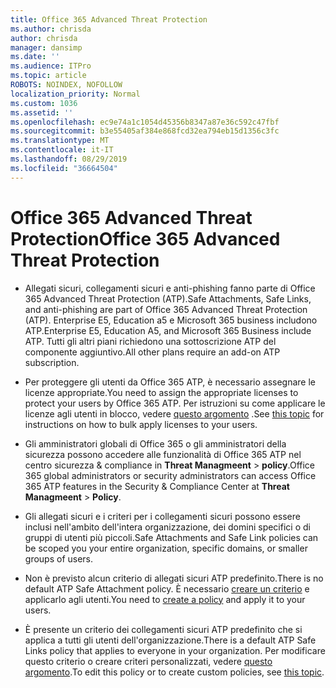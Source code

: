 ```yaml
---
title: Office 365 Advanced Threat Protection
ms.author: chrisda
author: chrisda
manager: dansimp
ms.date: ''
ms.audience: ITPro
ms.topic: article
ROBOTS: NOINDEX, NOFOLLOW
localization_priority: Normal
ms.custom: 1036
ms.assetid: ''
ms.openlocfilehash: ec9e74a1c1054d45356b8347a87e36c592c47fbf
ms.sourcegitcommit: b3e55405af384e868fcd32ea794eb15d1356c3fc
ms.translationtype: MT
ms.contentlocale: it-IT
ms.lasthandoff: 08/29/2019
ms.locfileid: "36664504"
---
```

# <a name="office-365-advanced-threat-protection"></a><span data-ttu-id="e4ebf-102">Office 365 Advanced Threat Protection</span><span class="sxs-lookup"><span data-stu-id="e4ebf-102">Office 365 Advanced Threat Protection</span></span>

- <span data-ttu-id="e4ebf-103">Allegati sicuri, collegamenti sicuri e anti-phishing fanno parte di Office 365 Advanced Threat Protection (ATP).</span><span class="sxs-lookup"><span data-stu-id="e4ebf-103">Safe Attachments, Safe Links, and anti-phishing are part of Office 365 Advanced Threat Protection (ATP).</span></span> <span data-ttu-id="e4ebf-104">Enterprise E5, Education a5 e Microsoft 365 business includono ATP.</span><span class="sxs-lookup"><span data-stu-id="e4ebf-104">Enterprise E5, Education A5, and Microsoft 365 Business include ATP.</span></span> <span data-ttu-id="e4ebf-105">Tutti gli altri piani richiedono una sottoscrizione ATP del componente aggiuntivo.</span><span class="sxs-lookup"><span data-stu-id="e4ebf-105">All other plans require an add-on ATP subscription.</span></span>

- <span data-ttu-id="e4ebf-106">Per proteggere gli utenti da Office 365 ATP, è necessario assegnare le licenze appropriate.</span><span class="sxs-lookup"><span data-stu-id="e4ebf-106">You need to assign the appropriate licenses to protect your users by Office 365 ATP.</span></span> <span data-ttu-id="e4ebf-107">Per istruzioni su come applicare le licenze agli utenti in blocco, vedere [questo argomento](https://docs.microsoft.com/office365/admin/subscriptions-and-billing/assign-licenses-to-users) .</span><span class="sxs-lookup"><span data-stu-id="e4ebf-107">See [this topic](https://docs.microsoft.com/office365/admin/subscriptions-and-billing/assign-licenses-to-users) for instructions on how to bulk apply licenses to your users.</span></span>

- <span data-ttu-id="e4ebf-108">Gli amministratori globali di Office 365 o gli amministratori della sicurezza possono accedere alle funzionalità di Office 365 ATP nel centro sicurezza & compliance in **Threat Managmeent** \> **policy**.</span><span class="sxs-lookup"><span data-stu-id="e4ebf-108">Office 365 global administrators or security administrators can access Office 365 ATP features in the Security & Compliance Center at **Threat Managmeent** \> **Policy**.</span></span>

- <span data-ttu-id="e4ebf-109">Gli allegati sicuri e i criteri per i collegamenti sicuri possono essere inclusi nell'ambito dell'intera organizzazione, dei domini specifici o di gruppi di utenti più piccoli.</span><span class="sxs-lookup"><span data-stu-id="e4ebf-109">Safe Attachments and Safe Link policies can be scoped you your entire organization, specific domains, or smaller groups of users.</span></span>

- <span data-ttu-id="e4ebf-110">Non è previsto alcun criterio di allegati sicuri ATP predefinito.</span><span class="sxs-lookup"><span data-stu-id="e4ebf-110">There is no default ATP Safe Attachment policy.</span></span> <span data-ttu-id="e4ebf-111">È necessario [creare un criterio](https://docs.microsoft.com/office365/securitycompliance/set-up-atp-safe-attachments-policies) e applicarlo agli utenti.</span><span class="sxs-lookup"><span data-stu-id="e4ebf-111">You need to [create a policy](https://docs.microsoft.com/office365/securitycompliance/set-up-atp-safe-attachments-policies) and apply it to your users.</span></span>

- <span data-ttu-id="e4ebf-112">È presente un criterio dei collegamenti sicuri ATP predefinito che si applica a tutti gli utenti dell'organizzazione.</span><span class="sxs-lookup"><span data-stu-id="e4ebf-112">There is a default ATP Safe Links policy that applies to everyone in your organization.</span></span> <span data-ttu-id="e4ebf-113">Per modificare questo criterio o creare criteri personalizzati, vedere [questo argomento](https://docs.microsoft.com/office365/securitycompliance/set-up-atp-safe-links-policies).</span><span class="sxs-lookup"><span data-stu-id="e4ebf-113">To edit this policy or to create custom policies, see [this topic](https://docs.microsoft.com/office365/securitycompliance/set-up-atp-safe-links-policies).</span></span>

